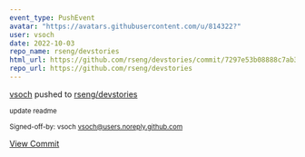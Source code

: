 ```yaml
---
event_type: PushEvent
avatar: "https://avatars.githubusercontent.com/u/814322?"
user: vsoch
date: 2022-10-03
repo_name: rseng/devstories
html_url: https://github.com/rseng/devstories/commit/7297e53b08888c7ab30e8fd3cbb0a2d0307f89fc
repo_url: https://github.com/rseng/devstories
---
```


<a href='https://github.com/vsoch' target='_blank'>vsoch</a> pushed to <a href='https://github.com/rseng/devstories' target='_blank'>rseng/devstories</a>

<small>update readme

Signed-off-by: vsoch <vsoch@users.noreply.github.com></small>

<a href='https://github.com/rseng/devstories/commit/7297e53b08888c7ab30e8fd3cbb0a2d0307f89fc' target='_blank'>View Commit</a>